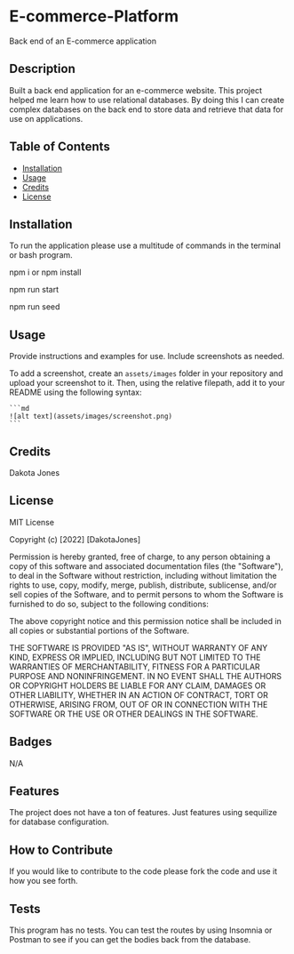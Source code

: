 # E-commerce-Platform

Back end of an E-commerce application

## Description

Built a back end application for an e-commerce website. This project helped me learn how to use relational databases. By doing this I can create complex databases on the back end to store data and retrieve that data for use on applications.

## Table of Contents

- [Installation](#installation)
- [Usage](#usage)
- [Credits](#credits)
- [License](#license)

## Installation

To run the application please use a multitude of commands in the terminal or bash program.

npm i or npm install

npm run start

npm run seed

## Usage

Provide instructions and examples for use. Include screenshots as needed.

To add a screenshot, create an `assets/images` folder in your repository and upload your screenshot to it. Then, using the relative filepath, add it to your README using the following syntax:

    ```md
    ![alt text](assets/images/screenshot.png)
    ```

## Credits

Dakota Jones

## License

MIT License

Copyright (c) [2022] [DakotaJones]

Permission is hereby granted, free of charge, to any person obtaining a copy
of this software and associated documentation files (the "Software"), to deal
in the Software without restriction, including without limitation the rights
to use, copy, modify, merge, publish, distribute, sublicense, and/or sell
copies of the Software, and to permit persons to whom the Software is
furnished to do so, subject to the following conditions:

The above copyright notice and this permission notice shall be included in all
copies or substantial portions of the Software.

THE SOFTWARE IS PROVIDED "AS IS", WITHOUT WARRANTY OF ANY KIND, EXPRESS OR
IMPLIED, INCLUDING BUT NOT LIMITED TO THE WARRANTIES OF MERCHANTABILITY,
FITNESS FOR A PARTICULAR PURPOSE AND NONINFRINGEMENT. IN NO EVENT SHALL THE
AUTHORS OR COPYRIGHT HOLDERS BE LIABLE FOR ANY CLAIM, DAMAGES OR OTHER
LIABILITY, WHETHER IN AN ACTION OF CONTRACT, TORT OR OTHERWISE, ARISING FROM,
OUT OF OR IN CONNECTION WITH THE SOFTWARE OR THE USE OR OTHER DEALINGS IN THE
SOFTWARE.

## Badges

N/A

## Features

The project does not have a ton of features. Just features using sequilize for database configuration.

## How to Contribute

If you would like to contribute to the code please fork the code and use it how you see forth.

## Tests

This program has no tests. You can test the routes by using Insomnia or Postman to see if you can get the bodies back from the database.
